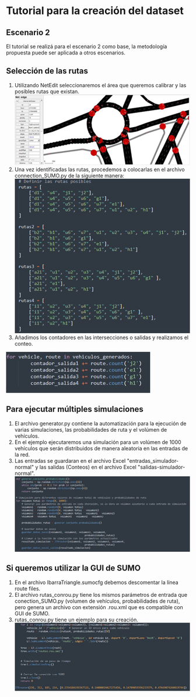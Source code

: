 # Tutorial para la creación del dataset

## Escenario 2
El tutorial se realizá para el escenario 2 como base, la metodología propuesta puede ser aplicada a otros escenarios.
## Selección de las rutas
1. Utilizando NetEdit seleccionaremos el área que queremos calibrar y las posibles rutas que existan.
![Logo de mi proyecto](https://github.com/Stevendlc99/Calibration-SUMO/raw/main/Images/netedit.jpeg)
2. Una vez identificadas las rutas, procedemos a colocarlas en el archivo connection_SUMO.py de la siguiente manera:
![Logo de mi proyecto](https://github.com/Stevendlc99/Calibration-SUMO/raw/main/Images/rutas.png)
3. Añadimos los contadores en las intersecciones o salidas y realizamos el conteo.
   
![Logo de mi proyecto](https://github.com/Stevendlc99/Calibration-SUMO/raw/main/Images/contadores.jpeg)
## Para ejecutar múltiples simulaciones

1. El archivo generator.py contiene la automatización para la ejecución de varias simulaciones, las probabilidades de ruta y el volúmen de vehículos.
2. En el ejemplo ejecutaremos una simulación para un volúmen de 1000 vehículos que serán distribuidos de manera aleatoria en las entradas de la red.
3. Las entradas se guardaran en el archivo Excel "entradas_simulador-normal" y las salidas (Conteos) en el archivo Excel "salidas-simulador-normal".
![Logo de mi proyecto](https://github.com/Stevendlc99/Calibration-SUMO/raw/main/Images/generador.jpeg)
## Si queremos utilizar la GUI de SUMO 
1. En el archivo IbarraTriangle.sumocfg debemos descomentar la línea route files.
2. El archivo rutas_conrou.py tiene los mismos parámetros de entrada que conection_SUMO.py (volumen de vehículos, probabilidades de ruta), pero genera un archivo con extensión .rou.xml que es compatible con GUI de SUMO.
3. rutas_conrou.py tiene un ejemplo para su creación. 
![Logo de mi proyecto](https://github.com/Stevendlc99/Calibration-SUMO/raw/main/Images/rou.jpeg)

